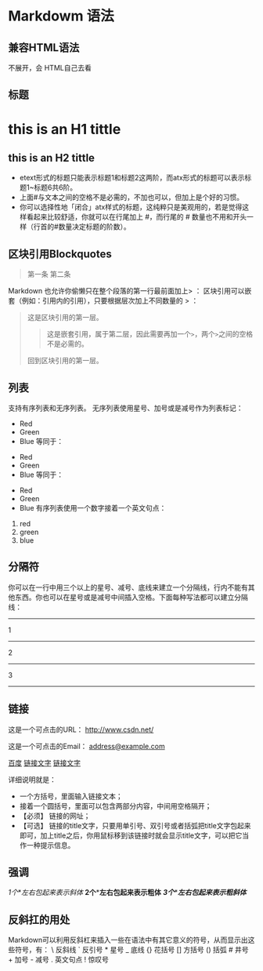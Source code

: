 # Markdowm 语法
## 兼容HTML语法
不展开，会 HTML自己去看

## 标题
this is an H1 tittle
===

this is an H2 tittle
---

* etext形式的标题只能表示标题1和标题2这两阶，而atx形式的标题可以表示标题1~标题6共6阶。
* 上面#与文本之间的空格不是必需的，不加也可以，但加上是个好的习惯。
* 你可以选择性地「闭合」atx样式的标题，这纯粹只是美观用的，若是觉得这样看起来比较舒适，你就可以在行尾加上 #，而行尾的 # 数量也不用和开头一样（行首的#数量决定标题的阶数）。

## 区块引用Blockquotes

> 第一条
> 第二条

Markdown 也允许你偷懒只在整个段落的第一行最前面加上> ： 
区块引用可以嵌套（例如：引用内的引用），只要根据层次加上不同数量的 > ：

 
> 这是区块引用的第一层。
>
> > 这是嵌套引用，属于第二层，因此需要再加一个`>`，两个`>`之间的空格不是必需的。
>
> 回到区块引用的第一层。

## 列表
支持有序列表和无序列表。 
无序列表使用星号、加号或是减号作为列表标记：

*   Red
*   Green
*   Blue
等同于：
+   Red
+   Green
+   Blue
等同于：
-  Red
-  Green
-  Blue
有序列表使用一个数字接着一个英文句点：
1. red
2. green
3. blue

## 分隔符
你可以在一行中用三个以上的星号、减号、底线来建立一个分隔线，行内不能有其他东西。你也可以在星号或是减号中间插入空格。下面每种写法都可以建立分隔线：
* * *
1
***
2
*****
3
- - -

## 链接

这是一个可点击的URL：
<http://www.csdn.net/>

这是一个可点击的Email：
<address@example.com>

[百度](https://www.baidu.com/ '百度')
[链接文字](链接URL "可选的链接title")
[链接文字](链接URL (可选的链接title))

详细说明就是： 
* 一个方括号，里面输入链接文本； 
* 接着一个圆括号，里面可以包含两部分内容，中间用空格隔开； 
* 【必须】 链接的网址； 
* 【可选】 链接的title文字，只要用单引号、双引号或者括弧把title文字包起来即可，加上title之后，你用鼠标移到该链接时就会显示title文字，可以把它当作一种提示信息。

## 强调

*1个*\**左右包起来表示斜体*
**2个**\***左右包起来表示粗体**
***3个***\****左右包起来表示粗斜体***

## 反斜扛的用处

Markdown可以利用反斜杠来插入一些在语法中有其它意义的符号，从而显示出这些符号，有：
\\   反斜线
\`   反引号
\*   星号
\_   底线
\{}  花括号
\[]  方括号
\()  括弧
\#   井号
\+   加号
\-   减号
\.   英文句点
\!   惊叹号


